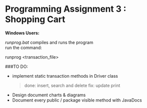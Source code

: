 # Programming Assignment 3 : Shopping Cart  

**Windows Users:**  

_runprog.bat_ compiles and runs the program  
run the command: 	

runprog  \<transaction_file\>

###TO DO:
* implement static transaction methods in Driver class  
	> done: insert, search and delete 
	> fix: update print
* Design document charts & diagrams
* Document every public / package visible method with JavaDocs
	
